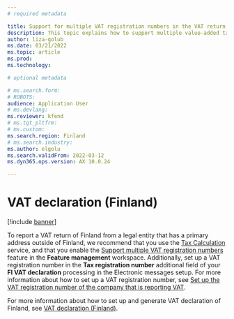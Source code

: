 ```yaml
---
# required metadata

title: Support for multiple VAT registration numbers in the VAT return of Finland
description: This topic explains how to support multiple value-added tax (VAT) registration numbers in a VAT return of Finland.
author: liza-golub
ms.date: 03/21/2022
ms.topic: article
ms.prod: 
ms.technology: 

# optional metadata

# ms.search.form: 
# ROBOTS: 
audience: Application User
# ms.devlang: 
ms.reviewer: kfend
# ms.tgt_pltfrm: 
# ms.custom: 
ms.search.region: Finland
# ms.search.industry: 
ms.author: elgolu
ms.search.validFrom: 2022-03-12
ms.dyn365.ops.version: AX 10.0.24

---
```


# VAT declaration (Finland)

[!include [banner](../includes/banner.md)]

To report a VAT return of Finland from a legal entity that has a primary address outside of Finland, we recommend that you use the [Tax Calculation](global-tax-calcuation-service-overview.md) service, and that you enable the [Support multiple VAT registration numbers](emea-multiple-vat-registration-numbers.md) feature in the **Feature management** workspace. Additionally, set up a VAT registration number in the **Tax registration number** additional field of your **FI VAT declaration** processing in the Electronic messages setup. For more information about how to set up a VAT registration number, see [Set up the VAT registration number of the company that is reporting VAT](emea-fin-vat-declaration.md#vat-id).

For more information about how to set up and generate VAT declaration of Finland, see [VAT declaration (Finland)](emea-fin-vat-declaration.md).
